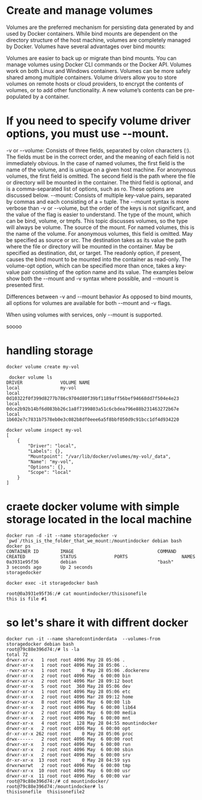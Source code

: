 # Create and manage volumes

Volumes are the preferred mechanism for persisting data generated by and used by Docker containers. While bind mounts are dependent on the directory structure of the host machine, volumes are completely managed by Docker. Volumes have several advantages over bind mounts:

Volumes are easier to back up or migrate than bind mounts.
You can manage volumes using Docker CLI commands or the Docker API.
Volumes work on both Linux and Windows containers.
Volumes can be more safely shared among multiple containers.
Volume drivers allow you to store volumes on remote hosts or cloud providers, to encrypt the contents of volumes, or to add other functionality.
A new volume’s contents can be pre-populated by a container.


# If you need to specify volume driver options, you must use --mount.

-v or --volume: Consists of three fields, separated by colon characters (:). The fields must be in the correct order, and the meaning of each field is not immediately obvious.
In the case of named volumes, the first field is the name of the volume, and is unique on a given host machine. For anonymous volumes, the first field is omitted.
The second field is the path where the file or directory will be mounted in the container.
The third field is optional, and is a comma-separated list of options, such as ro. These options are discussed below.
--mount: Consists of multiple key-value pairs, separated by commas and each consisting of a <key>=<value> tuple. The --mount syntax is more verbose than -v or --volume, but the order of the keys is not significant, and the value of the flag is easier to understand.
The type of the mount, which can be bind, volume, or tmpfs. This topic discusses volumes, so the type will always be volume.
The source of the mount. For named volumes, this is the name of the volume. For anonymous volumes, this field is omitted. May be specified as source or src.
The destination takes as its value the path where the file or directory will be mounted in the container. May be specified as destination, dst, or target.
The readonly option, if present, causes the bind mount to be mounted into the container as read-only.
The volume-opt option, which can be specified more than once, takes a key-value pair consisting of the option name and its value.
The examples below show both the --mount and -v syntax where possible, and --mount is presented first.

Differences between -v and --mount behavior
As opposed to bind mounts, all options for volumes are available for both --mount and -v flags.

When using volumes with services, only --mount is supported.



soooo 

# handling storage 

```
docker volume create my-vol
```

```
 docker volume ls
DRIVER              VOLUME NAME
local               my-vol 
local               0d10322f0f399d8277b786c9704d80f39bf1189aff56bef94668dd7f504e4e23
local               0dce2b92b14bf6d083bb26c1a8f7199803a51c6cbdea796e88b231463272b67e
local               1b602e7c7831b7578eb0e3c082b8df0eee6a5f8bbf050d9c91bcc1df4d934220
```

```
docker volume inspect my-vol
[
    {
        "Driver": "local",
        "Labels": {},
        "Mountpoint": "/var/lib/docker/volumes/my-vol/_data",
        "Name": "my-vol",
        "Options": {},
        "Scope": "local"
    }
]
```
# craete docker volume with simple storage located in the local machine

```
docker run -d -it --name storagedocker -v `pwd`/this_is_the_folder_that_we_mount:/mountindocker debian bash
docker ps 
CONTAINER ID        IMAGE                               COMMAND             CREATED             STATUS              PORTS                    NAMES
0a3931e95f36        debian                              "bash"              3 seconds ago       Up 2 seconds                                 storagedocker

docker exec -it storagedocker bash 

root@0a3931e95f36:/# cat mountindocker/thisisonefile
this is file #1
```

# so let's share it with diffrent docker 

```
docker run -it --name sharedcontinderdata  --volumes-from storagedocker debian bash 
root@79c88e396d74:/# ls -la
total 72
drwxr-xr-x   1 root root 4096 May 28 05:06 .
drwxr-xr-x   1 root root 4096 May 28 05:06 ..
-rwxr-xr-x   1 root root    0 May 28 05:06 .dockerenv
drwxr-xr-x   2 root root 4096 May  6 00:00 bin
drwxr-xr-x   2 root root 4096 Mar 28 09:12 boot
drwxr-xr-x   5 root root  360 May 28 05:06 dev
drwxr-xr-x   1 root root 4096 May 28 05:06 etc
drwxr-xr-x   2 root root 4096 Mar 28 09:12 home
drwxr-xr-x   8 root root 4096 May  6 00:00 lib
drwxr-xr-x   2 root root 4096 May  6 00:00 lib64
drwxr-xr-x   2 root root 4096 May  6 00:00 media
drwxr-xr-x   2 root root 4096 May  6 00:00 mnt
drwxr-xr-x   4 root root  128 May 28 04:55 mountindocker
drwxr-xr-x   2 root root 4096 May  6 00:00 opt
dr-xr-xr-x 262 root root    0 May 28 05:06 proc
drwx------   2 root root 4096 May  6 00:00 root
drwxr-xr-x   3 root root 4096 May  6 00:00 run
drwxr-xr-x   2 root root 4096 May  6 00:00 sbin
drwxr-xr-x   2 root root 4096 May  6 00:00 srv
dr-xr-xr-x  13 root root    0 May 28 04:59 sys
drwxrwxrwt   2 root root 4096 May  6 00:00 tmp
drwxr-xr-x  10 root root 4096 May  6 00:00 usr
drwxr-xr-x  11 root root 4096 May  6 00:00 var
root@79c88e396d74:/# cd mountindocker/
root@79c88e396d74:/mountindocker# ls
thisisonefile  thisisonefile2
```
